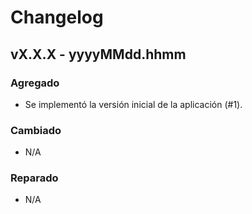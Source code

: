 # Changelog

## vX.X.X - yyyyMMdd.hhmm

### Agregado

- Se implementó la versión inicial de la aplicación (#1).

### Cambiado

- N/A

### Reparado

- N/A
